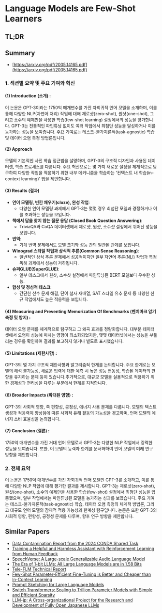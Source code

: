 # Language Models are Few-Shot Learners
## TL;DR
## Summary
- [https://arxiv.org/pdf/2005.14165.pdf](https://arxiv.org/pdf/2005.14165.pdf)

### 1. 섹션별 요약 및 주요 기여와 혁신

#### (1) Introduction (소개)  :
이 논문은 GPT-3이라는 1750억 매개변수를 가진 자회귀적 언어 모델을 소개하며, 이를 통해 다양한 NLP(자연어 처리) 작업에 대해 제로샷(zero-shot), 원샷(one-shot), 그리고 소수의 예제만을 사용한 학습(few-shot learning) 설정에서의 성능을 평가합니다. GPT-3는 전통적인 파인튜닝 없이도 여러 작업에서 최첨단 성능을 달성하거나 이를 능가하는 성능을 보여줍니다. 주요 기여로는 테스크-불가지론적(task-agnostic) 학습 및 데이터 오염 측정 방법론입니다.

#### (2) Approach
모델의 기본적인 사전 학습 접근법을 설명하며, GPT-3의 구조적 디자인과 사용된 데이터셋, 학습 프로세스를 다룹니다. 주요 혁신으로는 몇 가지 새로운 설정을 체계적으로 탐구하여 다양한 작업을 적응하기 위한 내부 메커니즘을 학습하는 '컨텍스트 내 학습(in-context learning)' 법을 제안합니다.

#### (3) Results (결과)
- **언어 모델링, 빈칸 채우기(cloze), 완성 작업**:
  - 다양한 언어 모델링 과제에서 GPT-3는 몇몇 경우 최첨단 모델과 경쟁하거나 이를 초과하는 성능을 보입니다.
- **책에서 답을 찾지 않는 질문 응답 (Closed Book Question Answering)**:
  - TriviaQA와 CoQA 데이터셋에서 제로샷, 원샷, 소수샷 설정에서 뛰어난 성능을 보입니다.
- **번역**:
  - 기계 번역 문제에서도 모델 크기와 성능 간의 일관된 관계를 보입니다.
- **Winograd 스타일 작업과 상식적 추론(Common Sense Reasoning)**:
  - 일반적인 상식 추론 문제에서 성공적이지만 일부 자연어 추론(NLI) 작업과 특정 독해 과제에서 성능이 저하됩니다.
- **슈퍼GLUE(SuperGLUE)**:
  - 일부 테스크에서 원샷, 소수샷 설정에서 파인튜닝된 BERT 모델보다 우수한 성능.
- **합성 및 정성적 테스크**:
  - 간단한 산수 문제 해결, 단어 철자 재배열, SAT 스타일 유추 문제 등 다양한 신규 작업에서도 높은 적응력을 보입니다.

#### (4) Measuring and Preventing Memorization Of Benchmarks (벤치마크 암기 측정 및 방지)  :
데이터 오염 문제를 체계적으로 탐구하고 그 왜곡 효과를 정량화합니다. 대부분 데이터셋에서 오염이 성능에 미치는 영향이 최소화되었지만, 몇몇 데이터셋에서는 성능을 부풀리는 경우를 확인하여 결과를 보고하지 않거나 별도로 표시했습니다.

#### (5) Limitations (제한사항)  :
GPT-3의 몇 가지 구조적 제한사항과 알고리즘적 한계를 논의합니다. 주요 한계로는 모델의 해석 불가능성, 새로운 입력에 대한 예측 시 높은 성능 변동성, 학습된 데이터의 편향을 유지하는 문제 등이 있습니다.추가적으로, 대규모 모델을 실용적으로 적용하기 위한 경제성과 편리성을 다루는 부분에서 한계를 지적합니다.

#### (6) Broader Impacts (확대된 영향)   :
GPT-3의 사회적 영향, 즉 편향성, 공정성, 에너지 사용 문제를 다룹니다. 모델의 텍스트 생성과 적응력이 향상됨에 따른 사회적 유해 활동의 가능성을 경고하며, 언어 모델의 에너지 소비 효율성을 논의합니다.

#### (7) Conclusion (결론)  :
1750억 매개변수를 가진 거대 언어 모델로서 GPT-3는 다양한 NLP 작업에서 강력한 성능을 보여줍니다. 또한, 이 모델의 능력과 한계를 문서화하여 언어 모델의 미래 연구 방향을 제안합니다.

### 2. 전체 요약
이 논문은 1750억 매개변수를 가진 자회귀적 언어 모델인 GPT-3를 소개하고, 이를 통해 다양한 NLP 작업에 대해 평가한 결과를 제시합니다. GPT-3는 제로샷(zero-shot), 원샷(one-shot), 소수의 예제만을 사용한 학습(few-shot) 설정에서 최첨단 성능을 입증했으며, 일부 작업에서는 파인튜닝된 모델을 능가하는 성과를 보였습니다. 주요 기여는 테스크-불가지론적(task-agnostic) 학습, 데이터 오염 측정의 체계적 방법론, 그리고 대규모 언어 모델의 잠재적 적용 가능성과 한계성 탐구입니다. 논문은 또한 GPT-3의 사회적 영향, 편향성, 공정성 문제를 다루며, 향후 연구 방향을 제안합니다.

## Similar Papers
- [Data Contamination Report from the 2024 CONDA Shared Task](2407.21530.md)
- [Training a Helpful and Harmless Assistant with Reinforcement Learning from Human Feedback](2204.05862.md)
- [SpeechVerse: A Large-scale Generalizable Audio Language Model](2405.08295.md)
- [The Era of 1-bit LLMs: All Large Language Models are in 1.58 Bits](2402.17764.md)
- [Tele-FLM Technical Report](2404.16645.md)
- [Few-Shot Parameter-Efficient Fine-Tuning is Better and Cheaper than In-Context Learning](2205.05638.md)
- [Prompt Sketching for Large Language Models](2311.04954.md)
- [Switch Transformers: Scaling to Trillion Parameter Models with Simple and Efficient Sparsity](2101.03961.md)
- [LLM-jp: A Cross-organizational Project for the Research and Development of Fully Open Japanese LLMs](2407.03963.md)
